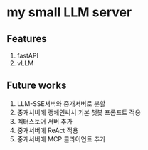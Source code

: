 # my small LLM server
## Features
1. fastAPI
2. vLLM
## Future works
1. LLM-SSE서버와 중개서버로 분할
2. 중개서버에 랭체인써서 기본 챗봇 프롬프트 적용
3. 벡터스토어 서버 추가
4. 중개서버에 ReAct 적용
5. 중개서버에 MCP 클라이언트 추가